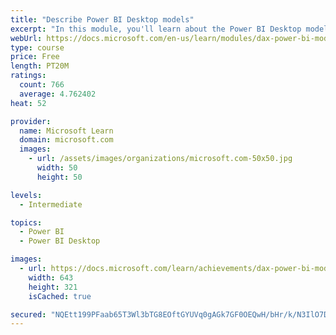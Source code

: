 ```yaml
---
title: "Describe Power BI Desktop models"
excerpt: "In this module, you'll learn about the Power BI Desktop model structure, star schema design basics, analytics queries, and report visual configuration. This module provides a strong foundation on which you can learn to optimize model designs and add model calculations."
webUrl: https://docs.microsoft.com/en-us/learn/modules/dax-power-bi-models/
type: course
price: Free
length: PT20M
ratings:
  count: 766
  average: 4.762402
heat: 52

provider:
  name: Microsoft Learn
  domain: microsoft.com
  images:
    - url: /assets/images/organizations/microsoft.com-50x50.jpg
      width: 50
      height: 50

levels:
  - Intermediate

topics:
  - Power BI
  - Power BI Desktop

images:
  - url: https://docs.microsoft.com/learn/achievements/dax-power-bi-models-social.png
    width: 643
    height: 321
    isCached: true

secured: "NQEtt199PFaab65T3Wl3bTG8EOftGYUVq0gAGk7GF0OEQwH/bHr/k/N3IlO7DDMFYDs9qTWNMQAWnrkdbBl1urztMr5SNfvz2n94QctTHJUhEqweSd77rvOAX+jegA37r3y7jucpr2rbqH5KLewocy7HHj2bdGU1QWalwl/7w7a7zYOI07hnCCYli/UghYMm37r7pBJicz0Cv/dIlAIjAGH/t9JPsx0V1LBoan7kdeMUfL+xcTS/qlUE3SOZG1WY9weXy47RlxjjGw5imidNv6c2xGD5RlE3BiPlsbekwVS9K7hSdJ6/TMMOJrnwopIy+k5asZI81v8At4JH9xjZCqrAu0cpwJaOpQwlpzMHu2rW5/w7M/csgfOoylVft8GgYQquipeRv+rAObl8o+BLCbRrcRg0VNC+hXu6RbXTM7A=;3A6FdDnDAnyQJtxsO17JTg=="
---
```


